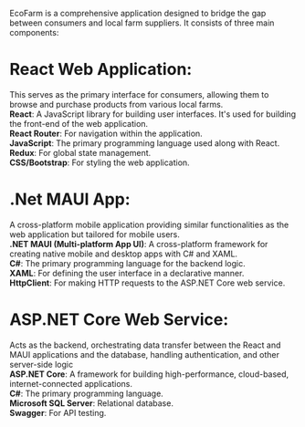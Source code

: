 EcoFarm is a comprehensive application designed to bridge the gap between consumers and local farm suppliers. It consists of three main components:  

# **React Web Application**: 
This serves as the primary interface for consumers, allowing them to browse and purchase products from various local farms.  
**React**: A JavaScript library for building user interfaces. It's used for building the front-end of the web application.  
**React Router**: For navigation within the application.  
**JavaScript**: The primary programming language used along with React.  
**Redux**: For global state management.  
**CSS/Bootstrap**: For styling the web application.  

# **.Net MAUI App**: 
A cross-platform mobile application providing similar functionalities as the web application but tailored for mobile users.  
**.NET MAUI (Multi-platform App UI)**: A cross-platform framework for creating native mobile and desktop apps with C# and XAML.  
**C#**: The primary programming language for the backend logic.  
**XAML**: For defining the user interface in a declarative manner.  
**HttpClient**: For making HTTP requests to the ASP.NET Core web service.  

# **ASP.NET Core Web Service**: 
Acts as the backend, orchestrating data transfer between the React and MAUI applications and the database, handling authentication, and other server-side logic  
**ASP.NET Core**: A framework for building high-performance, cloud-based, internet-connected applications.  
**C#**: The primary programming language.  
**Microsoft SQL Server**: Relational database.  
**Swagger**: For API testing.  

